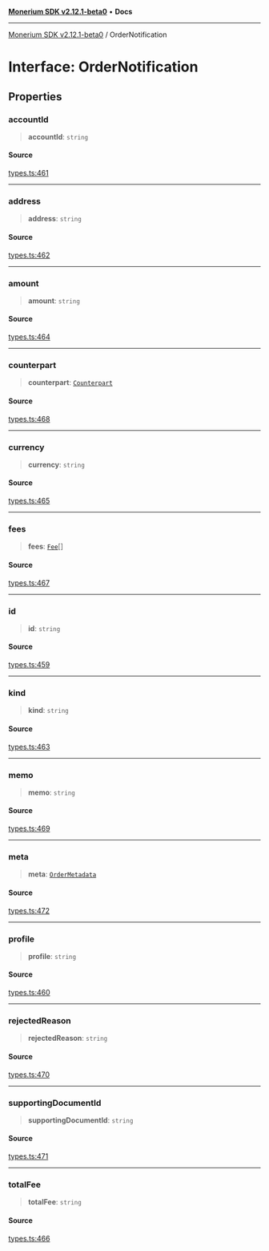 [**Monerium SDK v2.12.1-beta0**](../README.md) • **Docs**

---

[Monerium SDK v2.12.1-beta0](../README.md) / OrderNotification

# Interface: OrderNotification

## Properties

### accountId

> **accountId**: `string`

#### Source

[types.ts:461](https://github.com/monerium/js-monorepo/blob/5652214d02f5add3c0253df8e24a10c8f67836ad/packages/sdk/src/types.ts#L461)

---

### address

> **address**: `string`

#### Source

[types.ts:462](https://github.com/monerium/js-monorepo/blob/5652214d02f5add3c0253df8e24a10c8f67836ad/packages/sdk/src/types.ts#L462)

---

### amount

> **amount**: `string`

#### Source

[types.ts:464](https://github.com/monerium/js-monorepo/blob/5652214d02f5add3c0253df8e24a10c8f67836ad/packages/sdk/src/types.ts#L464)

---

### counterpart

> **counterpart**: [`Counterpart`](Counterpart.md)

#### Source

[types.ts:468](https://github.com/monerium/js-monorepo/blob/5652214d02f5add3c0253df8e24a10c8f67836ad/packages/sdk/src/types.ts#L468)

---

### currency

> **currency**: `string`

#### Source

[types.ts:465](https://github.com/monerium/js-monorepo/blob/5652214d02f5add3c0253df8e24a10c8f67836ad/packages/sdk/src/types.ts#L465)

---

### fees

> **fees**: [`Fee`](Fee.md)[]

#### Source

[types.ts:467](https://github.com/monerium/js-monorepo/blob/5652214d02f5add3c0253df8e24a10c8f67836ad/packages/sdk/src/types.ts#L467)

---

### id

> **id**: `string`

#### Source

[types.ts:459](https://github.com/monerium/js-monorepo/blob/5652214d02f5add3c0253df8e24a10c8f67836ad/packages/sdk/src/types.ts#L459)

---

### kind

> **kind**: `string`

#### Source

[types.ts:463](https://github.com/monerium/js-monorepo/blob/5652214d02f5add3c0253df8e24a10c8f67836ad/packages/sdk/src/types.ts#L463)

---

### memo

> **memo**: `string`

#### Source

[types.ts:469](https://github.com/monerium/js-monorepo/blob/5652214d02f5add3c0253df8e24a10c8f67836ad/packages/sdk/src/types.ts#L469)

---

### meta

> **meta**: [`OrderMetadata`](OrderMetadata.md)

#### Source

[types.ts:472](https://github.com/monerium/js-monorepo/blob/5652214d02f5add3c0253df8e24a10c8f67836ad/packages/sdk/src/types.ts#L472)

---

### profile

> **profile**: `string`

#### Source

[types.ts:460](https://github.com/monerium/js-monorepo/blob/5652214d02f5add3c0253df8e24a10c8f67836ad/packages/sdk/src/types.ts#L460)

---

### rejectedReason

> **rejectedReason**: `string`

#### Source

[types.ts:470](https://github.com/monerium/js-monorepo/blob/5652214d02f5add3c0253df8e24a10c8f67836ad/packages/sdk/src/types.ts#L470)

---

### supportingDocumentId

> **supportingDocumentId**: `string`

#### Source

[types.ts:471](https://github.com/monerium/js-monorepo/blob/5652214d02f5add3c0253df8e24a10c8f67836ad/packages/sdk/src/types.ts#L471)

---

### totalFee

> **totalFee**: `string`

#### Source

[types.ts:466](https://github.com/monerium/js-monorepo/blob/5652214d02f5add3c0253df8e24a10c8f67836ad/packages/sdk/src/types.ts#L466)

